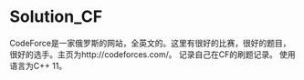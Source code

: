 # Solution_CF
CodeForce是一家俄罗斯的网站，全英文的。这里有很好的比赛，很好的题目，很好的选手。主页为http://codeforces.com/。
记录自己在CF的刷题记录。
使用语言为C++ 11。
